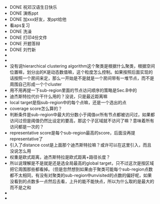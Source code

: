 - DONE 祝邓汉语生日快乐
- DONE 演练ppt
- DONE 加xxx好友，发ppt给他
- 看aps复习
- DONE 洗澡
- DONE 打印4份文件
- DONE 开题答辩
- DONE 刘竹新
-
-
- 没有说hierarchical clustering algorithm这个聚类是根据什么聚类，根据空间位置嘛，划分出的K是动态数值嘛，这个粒度怎么控制。如果按照后面实现的话按照一个房间来定，那么一开始是不是就是一个房间带有一堆节点，而不是周围自己形成一个个cluster
- 用不用再提一下sub-region里面的节点访问顺序的策略是Sec.B中的
- 迪杰斯特拉代价干什么用的？没说，只是最近距离嘛
- local target是指sub-region中的每个点嘛，还是一个选出的点
- coverage score怎么算的？
- 判断条件是sub-region中最大的分数小于阈值or所有节点都被访问过，如果都访问过但是阈值仍然比设定的要高，那这个子区域就不访问了嘛？意味着所有访问都是一次的？
- representative score是每个sub-region最高的score，后面没再提representative了
- 引入了distance cost是上面那个迪杰斯特拉嘛？或许可以在这里引入，而且没说怎么用
- 权重是欧式距离，迪杰斯特拉是欧式距离+路径长度？
- 所以说理解是不是就是还是选全局最高的global target，只不过这次是按区域把它周围那些都看掉。（但是忽然想到如果由于聚类可能每个sub-region点数都不太相同，有没有对聚类的sub-region中unvisited的点数的偏好呢，如果没看到的点数多一点然后去看，上升的能不能快点，所以为什么取的是最大的而不是之和
-
-